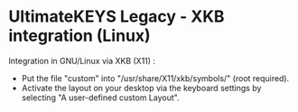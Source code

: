 # UltimateKEYS Legacy - XKB integration (Linux)

Integration in GNU/Linux via XKB (X11)&nbsp;:

- Put the file "custom" into "/usr/share/X11/xkb/symbols/" (root required).
- Activate the layout on your desktop via the keyboard settings by selecting "A user-defined custom Layout".
